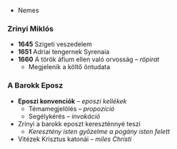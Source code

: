- Nemes
### Zrínyi Miklós
- **1645** Szigeti  veszedelem
- **1651** Adriai tengernek Syrenaia
- **1660** A török áfium ellen való orvosság – *röpirat*
	- Megjelenik a költő öntudata
### A Barokk Eposz
- **Eposzi konvenciók** – *eposzi kellékek*
	- Témamegjelölés – *propozíció*
	- Segélykérés – *invokáció*
- Zrínyi a barokk eposzt kereszténnyé teszi 
	- *Keresztény isten győzelme a pogány isten felett*
- Vitézek Krisztus katonái – *miles Christi*
